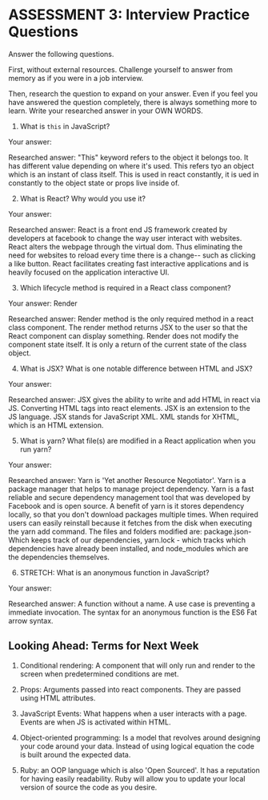 # ASSESSMENT 3: Interview Practice Questions

Answer the following questions.

First, without external resources. Challenge yourself to answer from memory as if you were in a job interview.

Then, research the question to expand on your answer. Even if you feel you have answered the question completely, there is always something more to learn. Write your researched answer in your OWN WORDS.


1. What is `this` in JavaScript?

  Your answer:

  Researched answer: "This" keyword refers to the object it belongs too. It has different value depending on where it's used. This refers tyo an object which is an instant of class itself. This is used in react constantly, it is ued in constantly to the object state or props live inside of. 



2. What is React? Why would you use it?

  Your answer:

  Researched answer: React is a front end JS framework created by developers at facebook to change the way user interact with websites. React alters the webpage through the virtual dom. Thus eliminating the need for websites to reload every time there is a change-- such as clicking a like button. React facilitates creating fast interactive applications and is heavily focused on the application interactive UI. 



3. Which lifecycle method is required in a React class component?

  Your answer: Render

  Researched answer: Render method is the only required method in a react class component. The render method returns JSX to the user so that the React component can display something. Render does not modify the component state itself. It is only a return of the current state of the class object. 



4. What is JSX? What is one notable difference between HTML and JSX?

  Your answer: 

  Researched answer: JSX gives the ability to write and add HTML in react via JS. Converting HTML tags into react elements. JSX is an extension to the JS language. JSX stands for JavaScript XML. XML stands for XHTML, which is an HTML extension. 



5. What is yarn? What file(s) are modified in a React application when you run yarn?

  Your answer: 

  Researched answer: Yarn is 'Yet another Resource Negotiator'. Yarn is a package manager that helps to manage project dependency. Yarn is a fast reliable and secure dependency management tool that was developed by Facebook and is open source. A benefit of yarn is it stores dependency locally, so that you don't download packages multiple times. When required users can easily reinstall because it fetches from the disk when executing the yarn add command. The files and folders modified are:   package.json- Which keeps track of our dependencies, yarn.lock - which tracks which dependencies have already been installed, and node_modules which are the dependencies themselves.



6. STRETCH: What is an anonymous function in JavaScript?

  Your answer: 

  Researched answer: A function without a name. A use case is preventing a immediate invocation.  The syntax for an anonymous function is the ES6 Fat arrow syntax.


## Looking Ahead: Terms for Next Week

1. Conditional rendering: A component that will only run and render to the screen when predetermined conditions are met. 

2. Props: Arguments passed into react components. They are passed using HTML attributes. 

3. JavaScript Events: What happens when a user interacts with a page. Events are when JS is activated within HTML. 

4. Object-oriented programming: Is a model that revolves around designing your code around your data. Instead of using logical equation the code is built around the expected data. 

5. Ruby: an OOP language which is also 'Open Sourced'. It has a reputation for having easily readability. Ruby will allow you to update your local version of source the code as you desire. 
